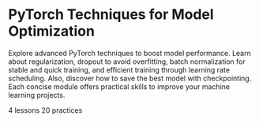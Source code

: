# PyTorch Techniques for Model Optimization

Explore advanced PyTorch techniques to boost model performance. Learn about regularization, dropout to avoid overfitting, batch normalization for stable and quick training, and efficient training through learning rate scheduling. Also, discover how to save the best model with checkpointing. Each concise module offers practical skills to improve your machine learning projects.

4 lessons
20 practices
